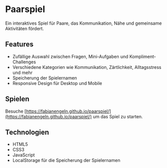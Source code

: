 # Paarspiel

Ein interaktives Spiel für Paare, das Kommunikation, Nähe und gemeinsame Aktivitäten fördert.

## Features

- Zufällige Auswahl zwischen Fragen, Mini-Aufgaben und Kompliment-Challenges
- Verschiedene Kategorien wie Kommunikation, Zärtlichkeit, Alltagsstress und mehr
- Speicherung der Spielernamen
- Responsive Design für Desktop und Mobile

## Spielen

Besuche [https://fabianengeln.github.io/paarspiel/](https://fabianengeln.github.io/paarspiel/) um das Spiel zu starten.

## Technologien

- HTML5
- CSS3
- JavaScript
- LocalStorage für die Speicherung der Spielernamen
